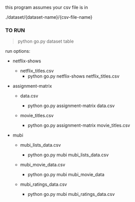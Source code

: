 this program assumes your csv file is in 

./dataset/{dataset-name}/{csv-file-name}

### TO RUN

<!--TODO-->
> python go.py dataset table

run options:

* netflix-shows
  - netflix_titles.csv
    - python go.py netflix-shows netflix_titles.csv
    
* assignment-matrix
  - data.csv
    - python go.py assignment-matrix data.csv
    
  - movie_titles.csv
    - python go.py assignment-matrix movie_titles.csv
    
* mubi
  - mubi_lists_data.csv
    - python go.py mubi mubi_lists_data.csv
    
  - mubi_movie_data.csv
    - python go.py mubi mubi_movie_data
    
  - mubi_ratings_data.csv
    - python go.py mubi mubi_ratings_data.csv
<!--TODO-->




